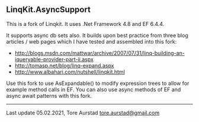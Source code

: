 ﻿## LinqKit.AsyncSupport

This is a fork of Linqkit. It uses .Net Framework 4.8 and EF 6.4.4.

It supports async db sets also. It builds upon best practice from three blog articles / web pages
which I have tested and assembled into this fork:

*  http://blogs.msdn.com/mattwar/archive/2007/07/31/linq-building-an-iqueryable-provider-part-ii.aspx 
*   http://tomasp.net/blog/linq-expand.aspx
*   http://www.albahari.com/nutshell/linqkit.html 


Use this fork to use AsExpandable() to modify expression trees to allow for example method calls in EF. 
You can also use async methods of EF and async await patterns with this fork. 


<hr />

Last update 05.02.2021, Tore Aurstad
tore.aurstad@gmail.com 

